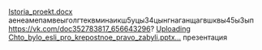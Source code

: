 [Istoria_proekt.docx](https://github.com/Dedok35/Palagin_D.V._IS-21/files/10739986/Istoria_proekt.docx) аенеамепамвеыголгтеквминаикш5уцы34цынгнаганщагвшквы45ы3ып
https://vk.com/doc352783817_656643296?
[Uploading Chto_bylo_esli_pro_krepostnoe_pravo_zabyli.pptx…]() презентация
